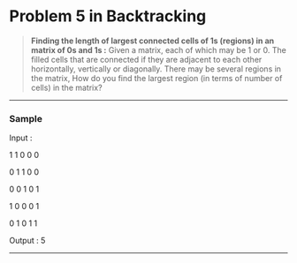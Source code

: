 # Problem 5 in Backtracking

> **Finding the length of largest connected cells of 1s (regions) in an matrix of 0s and 1s :**
Given a matrix, each of which may be 1 or 0. 
The filled cells that are connected if they are adjacent to each other horizontally, 
vertically or diagonally. 
There may be several regions in the matrix, How do you find the largest region (in terms
of number of cells) in the matrix?



___

### Sample

Input :

1 1 0 0 0

0 1 1 0 0

0 0 1 0 1

1 0 0 0 1

0 1 0 1 1


Output : 5

___


